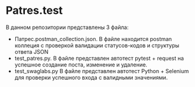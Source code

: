 # Patres.test

В данном репозитории представлены 3 файла: 
- Патрес.postman_collection.json.
  В файле находится postman коллеция с проверкой валидации статусов-кодов и структуры ответа JSON
- test_patres.py. 
  В файле представлен автотест pytest + request на успешное создание поста, изменение и удаление.
- test_swaglabs.py
 В файле представлен автотест Python + Selenium для проверки успешного входа с валидными значениями.
